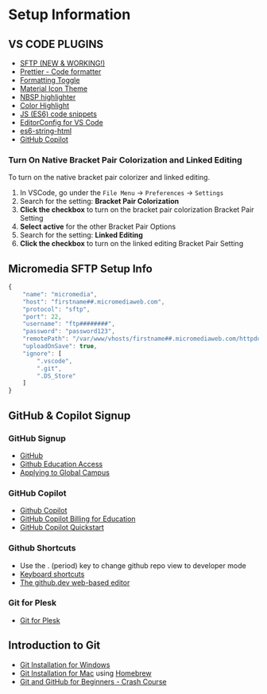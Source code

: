 # Setup Information

## VS CODE PLUGINS

- [SFTP (NEW & WORKING!)](https://marketplace.visualstudio.com/items?itemName=Natizyskunk.sftp)
- [Prettier - Code formatter](https://marketplace.visualstudio.com/items?itemName=esbenp.prettier-vscode)
- [Formatting Toggle](https://marketplace.visualstudio.com/items?itemName=tombonnike.vscode-status-bar-format-toggle)
- [Material Icon Theme](https://marketplace.visualstudio.com/items?itemName=PKief.material-icon-theme)
- [NBSP highlighter](https://marketplace.visualstudio.com/items?itemName=viktorzetterstrom.non-breaking-space-highlighter)
- [Color Highlight](https://marketplace.visualstudio.com/items?itemName=naumovs.color-highlight)
- [JS (ES6) code snippets](https://marketplace.visualstudio.com/items?itemName=xabikos.JavaScriptSnippets)
- [EditorConfig for VS Code](https://marketplace.visualstudio.com/items?itemName=EditorConfig.EditorConfig)
- [es6-string-html](https://marketplace.visualstudio.com/items?itemName=Tobermory.es6-string-html)
- [GitHub Copilot](https://marketplace.visualstudio.com/items?itemName=GitHub.copilot)

### Turn On Native Bracket Pair Colorization and Linked Editing

To turn on the native bracket pair colorizer and linked editing.

1. In VSCode, go under the `File Menu` -> `Preferences` -> `Settings`
2. Search for the setting: **Bracket Pair Colorization**
3. **Click the checkbox** to turn on the bracket pair colorization Bracket Pair Setting
4. **Select active** for the other Bracket Pair Options
5. Search for the setting: **Linked Editing**
6. **Click the checkbox** to turn on the linked editing Bracket Pair Setting

## Micromedia SFTP Setup Info

```js
{
    "name": "micromedia",
    "host": "firstname##.micromediaweb.com",
    "protocol": "sftp",
    "port": 22,
    "username": "ftp########",
    "password": "password123",
    "remotePath": "/var/www/vhosts/firstname##.micromediaweb.com/httpdocs",
    "uploadOnSave": true,
    "ignore": [
        ".vscode",
        ".git",
        ".DS_Store"
    ]
}
```

## GitHub & Copilot Signup

### GitHub Signup

- [GitHub](https://github.com/)
- [Github Education Access](https://education.github.com/)
- [Applying to Global Campus](https://docs.github.com/en/education/-explore-the-benefits-of-teaching-and-learning-with-github-education/github-global-campus-for-students/apply-to-github-global-campus-as-a-student)

### GitHub Copilot

- [Github Copilot](https://github.com/features/copilot)
- [GitHub Copilot Billing for Education](https://docs.github.com/en/billing/-managing-billing-for-github-copilot/-about-billing-for-github-copilot#pricing-for-github-copilot-for-individuals)
- [GitHub Copilot Quickstart](https://docs.github.com/en/copilot/quickstart)

### Github Shortcuts

- Use the . (period) key to change github repo view to developer mode
- [Keyboard shortcuts](https://docs.github.com/en/get-started/using-github/keyboard-shortcuts)
- [The github.dev web-based editor](https://docs.github.com/en/codespaces/the-githubdev-web-based-editor)

### Git for Plesk

- [Git for Plesk](https://www.plesk.com/extensions/git/)

## Introduction to Git

- [Git Installation for Windows](https://git-scm.com/)
- [Git Installation for Mac](https://formulae.brew.sh/formula/git) using [Homebrew](https://brew.sh/)
- [Git and GitHub for Beginners - Crash Course](https://www.youtube.com/watch?v=RGOj5yH7evk)
